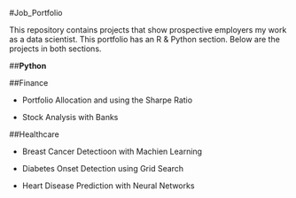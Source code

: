 
#Job_Portfolio

This repository contains projects that show prospective employers my work as a data scientist. This portfolio has an R & Python section. Below are the projects in both sections.

##__Python__ 

##Finance

- Portfolio Allocation and using the Sharpe Ratio

- Stock Analysis with Banks

##Healthcare

- Breast Cancer Detectioon with Machien Learning

- Diabetes Onset Detection using Grid Search

- Heart Disease Prediction with Neural Networks